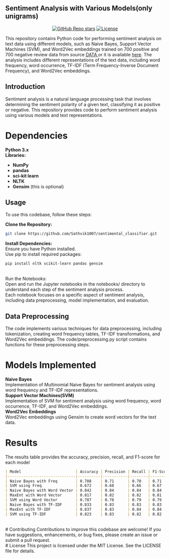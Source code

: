## Sentiment Analysis with Various Models(only unigrams)

<div align="center">
  <a href="https://github.com/Sathvik1007/sentimental_classifier/stargazers"><img alt="GitHub Repo stars" src="https://img.shields.io/github/stars/Sathvik1007/sentimental_classifier"></a>
  <a href="[https://github.com/mfts/papermark/blob/main/LICENSE](https://github.com/Sathvik1007/sentimental_classifier/blob/main/LICENSE)"><img alt="License" src="https://img.shields.io/badge/license-MIT-purple"></a>
</div>

This repository contains Python code for performing sentiment analysis on text data using different models, such as Naive Bayes, Support Vector Machines (SVM), and Word2Vec embeddings trained on 700 positive and 700 negative review data from source <a href = https://www.cs.cornell.edu/people/pabo/-movie-review-data/>DATA </a> or it is available <a href = https://github.com/Sathvik1007/sentimental_classifier/blob/main/review_polarity.tar.gz>here</a>. The analysis includes different representations of the text data, including word frequency, word occurrence, TF-IDF (Term Frequency-Inverse Document Frequency), and Word2Vec embeddings.

## Introduction
Sentiment analysis is a natural language processing task that involves determining the sentiment polarity of a given text, classifying it as positive or negative. This repository provides code to perform sentiment analysis using various models and text representations.

# Dependencies
**Python 3.x** <br />
**Libraries:** <br />
- **NumPy**
- **pandas**
- **sci-kit learn**
- **NLTK**
- **Gensim** (this is optional)
  
## Usage
To use this codebase, follow these steps:

**Clone the Repository:**

```bash
git clone https://github.com/Sathvik1007/sentimental_classifier.git
```


**Install Dependencies:**<br />
Ensure you have Python installed.
<br />
Use pip to install required packages:
```bash
pip install nltk scikit-learn pandas gensim
```
<br />
Run the Notebooks:
<br />
Open and run the Jupyter notebooks in the notebooks/ directory to understand each step of the sentiment analysis process.<br />
Each notebook focuses on a specific aspect of sentiment analysis, including data preprocessing, model implementation, and evaluation.<br />

## Data Preprocessing
The code implements various techniques for data preprocessing, including tokenization, creating word frequency tables, TF-IDF transformations, and Word2Vec embeddings. The code/preprocessing.py script contains functions for these preprocessing steps.

# Models Implemented
**Naive Bayes** <br />
Implementation of Multinomial Naive Bayes for sentiment analysis using word frequency and TF-IDF representations.<br />
**Support Vector Machines(SVM)** <br />
Implementation of SVM for sentiment analysis using word frequency, word occurrence, TF-IDF, and Word2Vec embeddings.<br />
**Word2Vec Embeddings** <br />
Word2Vec embeddings using Gensim to create word vectors for the text data.<br />
# Results
The results table provides the accuracy, precision, recall, and F1-score for each model <br />
```markdown
| Model                        | Accuracy | Precision | Recall | F1-Score | Support |
|------------------------------|----------|-----------|--------|----------|---------|
| Naive Bayes with Freq        | 0.708    | 0.71      | 0.70   | 0.71     | 300     |
| SVM using Freq               | 0.672    | 0.68      | 0.66   | 0.67     | 300     |
| Naive Bayes with Word Vector | 0.842    | 0.84      | 0.84   | 0.84     | 302     |
| MaxEnt with Word Vector      | 0.817    | 0.82      | 0.82   | 0.81     | 302     |
| SVM using Word Vector        | 0.787    | 0.78      | 0.79   | 0.79     | 302     |
| Naive Bayes with TF-IDF      | 0.833    | 0.83      | 0.83   | 0.83     | 302     |
| MaxEnt with TF-IDF           | 0.837    | 0.83      | 0.84   | 0.84     | 302     |
| SVM using TF-IDF             | 0.823    | 0.83      | 0.82   | 0.82     | 302     |
```
<br />
# Contributing
Contributions to improve this codebase are welcome! If you have suggestions, enhancements, or bug fixes, please create an issue or submit a pull request.
<br />
# License
This project is licensed under the MIT License. See the LICENSE file for details.
